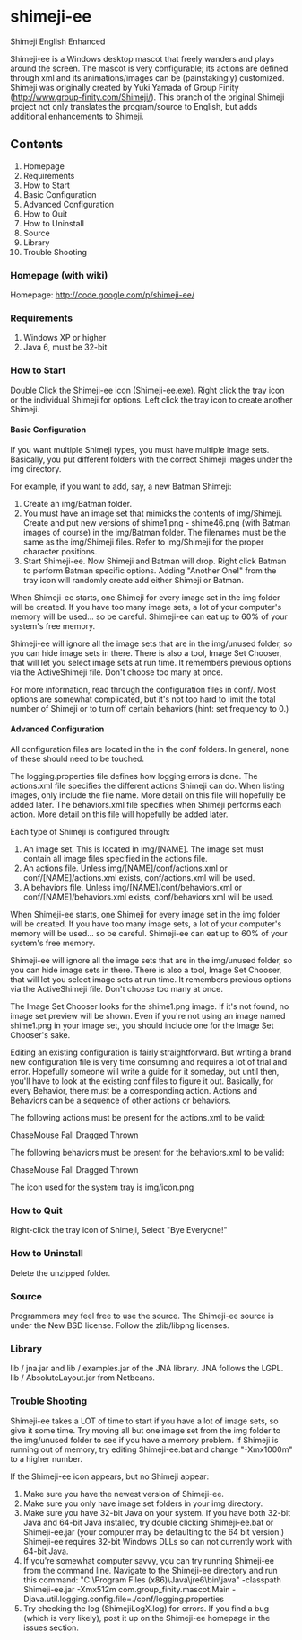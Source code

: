 shimeji-ee
==========

Shimeji English Enhanced

Shimeji-ee is a Windows desktop mascot that freely wanders and plays around the screen.  The mascot is very configurable; its actions are defined through xml and its animations/images can be (painstakingly) customized.  Shimeji was originally created by Yuki Yamada of Group Finity (http://www.group-finity.com/Shimeji/).  This branch of the original Shimeji project not only translates the program/source to English, but adds additional enhancements to Shimeji.

## Contents

1. Homepage
2. Requirements
3. How to Start
4. Basic Configuration
5. Advanced Configuration
6. How to Quit
7. How to Uninstall
8. Source
9. Library
10. Trouble Shooting

### Homepage (with wiki)

Homepage: http://code.google.com/p/shimeji-ee/

### Requirements

1. Windows XP or higher
2. Java 6, must be 32-bit

### How to Start

Double Click the Shimeji-ee icon (Shimeji-ee.exe).  Right click the tray icon or the individual Shimeji for options.  Left click the tray icon to create another Shimeji.

#### Basic Configuration

If you want multiple Shimeji types, you must have multiple image sets.  Basically, you put different folders with the correct Shimeji images under the img directory.

For example, if you want to add, say, a new Batman Shimeji:

1. Create an img/Batman folder.
2. You must have an image set that mimicks the contents of img/Shimeji.  Create and put new versions of shime1.png - shime46.png (with Batman images of course) in the img/Batman folder.  The filenames must be the same as the img/Shimeji files.  Refer to img/Shimeji for the proper character positions.
3. Start Shimeji-ee.  Now Shimeji and Batman will drop.  Right click Batman to perform Batman specific options.  Adding "Another One!" from the tray icon will randomly create add either Shimeji or Batman.

When Shimeji-ee starts, one Shimeji for every image set in the img folder will be created.  If you have too many image sets, a lot of your computer's memory will be used... so be careful.  Shimeji-ee can eat up to 60% of your system's free memory.  

Shimeji-ee will ignore all the image sets that are in the img/unused folder, so you can hide image sets in there.  There is also a tool, Image Set Chooser, that will let you select image sets at run time.  It remembers previous options via the ActiveShimeji file.  Don't choose too many at once.

For more information, read through the configuration files in conf/.  Most options are somewhat complicated, but it's not too hard to limit the total number of Shimeji or to turn off certain behaviors (hint: set frequency to 0.)

#### Advanced Configuration

All configuration files are located in the in the conf folders.  In general, none of these should need to be touched.

The logging.properties file defines how logging errors is done.
The actions.xml file specifies the different actions Shimeji can do.  When listing images, only include the file name.  More detail on this file will hopefully be added later.
The behaviors.xml file specifies when Shimeji performs each action.  More detail on this file will hopefully be added later.

Each type of Shimeji is configured through:

1. An image set.  This is located in img/[NAME].  The image set must contain all image files specified in the actions file. 
2. An actions file.  Unless img/[NAME]/conf/actions.xml or conf/[NAME]/actions.xml exists, conf/actions.xml will be used.
3. A behaviors file.  Unless img/[NAME]/conf/behaviors.xml or conf/[NAME]/behaviors.xml exists, conf/behaviors.xml will be used.

When Shimeji-ee starts, one Shimeji for every image set in the img folder will be created.  If you have too many image sets, a lot of your computer's memory will be used... so be careful.  Shimeji-ee can eat up to 60% of your system's free memory.  

Shimeji-ee will ignore all the image sets that are in the img/unused folder, so you can hide image sets in there.  There is also a tool, Image Set Chooser, that will let you select image sets at run time.  It remembers previous options via the ActiveShimeji file.  Don't choose too many at once.

The Image Set Chooser looks for the shime1.png image.  If it's not found, no image set preview will be shown.  Even if you're not using an image named shime1.png in your image set, you should include one for the Image Set Chooser's sake.

Editing an existing configuration is fairly straightforward.  But writing a brand new configuration file is very time consuming and requires a lot of trial and error.  Hopefully someone will write a guide for it someday, but until then, you'll have to look at the existing conf files to figure it out.  Basically, for every Behavior, there must be a corresponding action.  Actions and Behaviors can be a sequence of other actions or behaviors.

The following actions must be present for the actions.xml to be valid:

ChaseMouse
Fall
Dragged
Thrown

The following behaviors must be present for the behaviors.xml to be valid:

ChaseMouse
Fall
Dragged
Thrown

The icon used for the system tray is img/icon.png

### How to Quit

Right-click the tray icon of Shimeji, Select "Bye Everyone!"

### How to Uninstall

Delete the unzipped folder.

### Source

Programmers may feel free to use the source.  The Shimeji-ee source is under the New BSD license.
Follow the zlib/libpng licenses.

### Library

lib / jna.jar and lib / examples.jar of the JNA library.
JNA follows the LGPL.
lib / AbsoluteLayout.jar from Netbeans.

### Trouble Shooting

Shimeji-ee takes a LOT of time to start if you have a lot of image sets, so give it some time.  Try moving all but one image set from the img folder to the img/unused folder to see if you have a memory problem.  If Shimeji is running out of memory, try editing Shimeji-ee.bat and change "-Xmx1000m" to a higher number.

If the Shimeji-ee icon appears, but no Shimeji appear:

1. Make sure you have the newest version of Shimeji-ee.
2. Make sure you only have image set folders in your img directory.
3. Make sure you have 32-bit Java on your system.  If you have both 32-bit Java and 64-bit Java installed, try double clicking Shimeji-ee.bat or Shimeji-ee.jar (your computer may be defaulting to the 64 bit version.)  Shimeji-ee requires 32-bit Windows DLLs so can not currently work with 64-bit Java.
4. If you're somewhat computer savvy, you can try running Shimeji-ee from the command line.  Navigate to the Shimeji-ee directory and run this command: "C:\Program Files (x86)\Java\jre6\bin\java" -classpath Shimeji-ee.jar -Xmx512m com.group_finity.mascot.Main -Djava.util.logging.config.file=./conf/logging.properties
5. Try checking the log (ShimejiLogX.log) for errors.  If you find a bug (which is very likely), post it up on the Shimeji-ee homepage in the issues section.